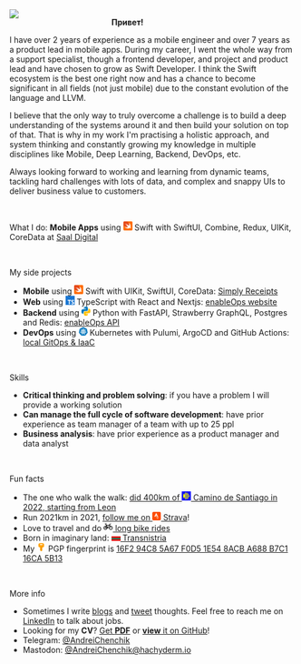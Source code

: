 <img align="left" width=180 src="https://www.via-regia.org/via_regia/geschichte/einzelthemen/thueringen/images/toepfergr.jpg">

**Привет!**

I have over 2 years of experience as a mobile engineer and over 7 years as a product lead in mobile apps. During my career, I went the whole way from a support specialist, though a frontend developer, and project and product lead and have chosen to grow as Swift Developer. I think the Swift ecosystem is the best one right now and has a chance to become significant in all fields (not just mobile) due to the constant evolution of the language and LLVM.

I believe that the only way to truly overcome a challenge is to build a deep understanding of the systems around it and then build your solution on top of that. That is why in my work I'm practising a holistic approach, and system thinking and constantly growing my knowledge in multiple disciplines like Mobile, Deep Learning, Backend, DevOps, etc.

Always looking forward to working and learning from dynamic teams, tackling hard challenges with lots of data, and complex and snappy UIs to deliver business value to customers.

<br>

What I do: **Mobile Apps** using <img src="https://raw.githubusercontent.com/AndreiChenchik/AndreiChenchik/main/icons/icons8-swift.svg" width="16" style> Swift with SwiftUI, Combine, Redux, UIKit, CoreData at [Saal Digital](https://www.saal-digital.es/)

<br>

My side projects
- **Mobile** using <img src="https://raw.githubusercontent.com/AndreiChenchik/AndreiChenchik/main/icons/icons8-swift.svg" width="16" style> Swift with UIKit, SwiftUI, CoreData: [Simply Receipts](https://github.com/AndreiChenchik/receipt)
- **Web** using <img src="https://raw.githubusercontent.com/AndreiChenchik/AndreiChenchik/main/icons/icons8-typescript.svg" width="16"> TypeScript with React and Nextjs: [enableOps website](https://github.com/enableops/enableops.github.io/tree/main/src/components)
- **Backend** using <img src="https://raw.githubusercontent.com/AndreiChenchik/AndreiChenchik/main/icons/icons8-python.svg" width="16"> Python with FastAPI, Strawberry GraphQL, Postgres and Redis: [enableOps API](https://github.com/enableops/api-service)
- **DevOps** using <img src="https://raw.githubusercontent.com/AndreiChenchik/AndreiChenchik/main/icons/icons8-kubernetes.svg" width="16"> Kubernetes with Pulumi, ArgoCD and GitHub Actions: [local GitOps & IaaC](https://github.com/AndreiChenchik/local-cluster)

<br>

Skills
- **Critical thinking and problem solving**: if you have a problem I will provide a working solution
- **Can manage the full cycle of software development**: have prior experience as team manager of a team with up to 25 ppl
- **Business analysis**: have prior experience as a product manager and data analyst

<br>

Fun facts
- The one who walk the walk: [did 400km of <img src="https://raw.githubusercontent.com/AndreiChenchik/AndreiChenchik/main/icons/james-shell.svg" width="16"> Camino de Santiago in 2022, starting from Leon](https://storyteller.fit/album/384)
- Run 2021km in 2021, [follow me on <img src="https://raw.githubusercontent.com/AndreiChenchik/AndreiChenchik/main/icons/strava.svg" width="15"> Strava](https://www.strava.com/athletes/44250763)!
- Love to travel and do [<img src="https://raw.githubusercontent.com/AndreiChenchik/AndreiChenchik/main/icons/bike.svg" width="16" style> long bike rides](https://www.strava.com/activities/4836441053)
- Born in imaginary land: [<img src="https://raw.githubusercontent.com/AndreiChenchik/AndreiChenchik/main/icons/transnistria.svg" width="16" style> Transnistria](https://en.wikipedia.org/wiki/Transnistria)
- My <img src="https://raw.githubusercontent.com/AndreiChenchik/AndreiChenchik/main/icons/icons8-key.svg" width="16"> PGP fingerprint is [16F2 94C8 5A67 F0D5 1E54 8ACB A688 B7C1 16CA 5B13](https://github.com/AndreiChenchik/AndreiChenchik/blob/main/andrei.asc) 

<br>

More info
- Sometimes I write [blogs](https://chenchik.me) and [tweet](https://twitter.com/AndreiChenchik) thoughts. Feel free to reach me on [LinkedIn](https://www.linkedin.com/in/AndreiChenchik) to talk about jobs. 
- Looking for my **CV**? [Get **PDF**](https://github.com/AndreiChenchik/AndreiChenchik/raw/main/cv/AndreiChenchik-CV.pdf) or [**view** it on GitHub](https://github.com/AndreiChenchik/AndreiChenchik/blob/main/cv/AndreiChenchik-CV.md)!
- Telegram: [@AndreiChenchik](https://t.me/AndreiChenchik)
- Mastodon: [@AndreiChenchik@hachyderm.io](https://hachyderm.io/@AndreiChenchik)
